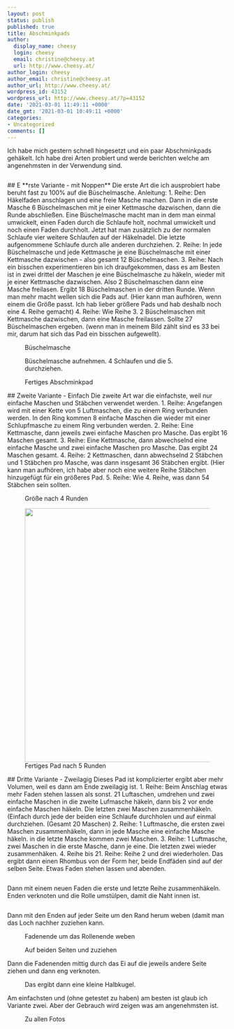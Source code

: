 ```yaml
---
layout: post
status: publish
published: true
title: Abschminkpads
author:
  display_name: cheesy
  login: cheesy
  email: christine@cheesy.at
  url: http://www.cheesy.at/
author_login: cheesy
author_email: christine@cheesy.at
author_url: http://www.cheesy.at/
wordpress_id: 43152
wordpress_url: http://www.cheesy.at/?p=43152
date: '2021-03-01 11:49:11 +0000'
date_gmt: '2021-03-01 10:49:11 +0000'
categories:
- Uncategorized
comments: []
---
```

<!-- wp:paragraph -->
Ich habe mich gestern schnell hingesetzt und ein paar Abschminkpads gehäkelt. Ich habe drei Arten probiert und werde berichten welche am angenehmsten in der Verwendung sind.
<!-- /wp:paragraph -->
<!-- wp:image {"id":43149} -->
<figure class="wp-block-image"><img src="http://www.cheesy.at/wp-content/uploads/Abschmink-Pads-014.jpg" alt="" class="wp-image-43149"></figure>
<!-- /wp:image -->
<!-- wp:heading -->
## E **rste Variante - mit Noppen**
<!-- /wp:heading -->
<!-- wp:paragraph -->
Die erste Art die ich ausprobiert habe beruht fast zu 100% auf die Büschelmasche.
<!-- /wp:paragraph -->
<!-- wp:paragraph -->
Anleitung:
<!-- /wp:paragraph -->
<!-- wp:list {"ordered":true} -->
1. Reihe: Den Häkelfaden anschlagen und eine freie Masche machen. Dann in die erste Masche 6 Büschelmaschen mit je einer Kettmasche dazwischen, dann die Runde abschließen. Eine Büschelmasche macht man in dem man einmal umwickelt, einen Faden durch die Schlaufe holt, nochmal umwickelt und noch einen Faden durchholt. Jetzt hat man zusätzlich zu der normalen Schlaufe vier weitere Schlaufen auf der Häkelnadel. Die letzte aufgenommene Schlaufe durch alle anderen durchziehen.
2. Reihe: In jede Büschelmasche und jede Kettmasche je eine Büschelmasche mit einer Kettmasche dazwischen - also gesamt 12 Büschelmaschen.
3. Reihe: Nach ein bisschen experimentieren bin ich draufgekommen, dass es am Besten ist in zwei drittel der Maschen je eine Büschelmasche zu häkeln, wieder mit je einer Kettmasche dazwischen. Also 2 Büschelmaschen dann eine Masche freilasen. Ergibt 18 Büschelmaschen in der dritten Runde. Wenn man mehr macht wellen sich die Pads auf. (Hier kann man aufhören, wenn einem die Größe passt. Ich hab lieber größere Pads und hab deshalb noch eine 4. Reihe gemacht)
4. Reihe: Wie Reihe 3. 2 Büschelmaschen mit Kettmasche dazwischen, dann eine Masche freilassen. Sollte 27 Büschelmaschen ergeben. (wenn man in meinem Bild zählt sind es 33 bei mir, darum hat sich das Pad ein bisschen aufgewellt).
<!-- /wp:list -->
<!-- wp:image {"id":43136} -->
<figure class="wp-block-image"><img src="http://www.cheesy.at/wp-content/uploads/Abschmink-Pads-001.jpg" alt="" class="wp-image-43136"><br>
<figcaption>Büschelmasche</figcaption>
</figure>
<!-- /wp:image -->
<!-- wp:image {"id":43137} -->
<figure class="wp-block-image"><img src="http://www.cheesy.at/wp-content/uploads/Abschmink-Pads-002.jpg" alt="" class="wp-image-43137"><br>
<figcaption>Büschelmasche aufnehmen. 4 Schlaufen und die 5. durchziehen.</figcaption>
</figure>
<!-- /wp:image -->
<!-- wp:image {"id":43139} -->
<figure class="wp-block-image"><img src="http://www.cheesy.at/wp-content/uploads/Abschmink-Pads-004.jpg" alt="" class="wp-image-43139"><br>
<figcaption>Fertiges Abschminkpad<br></figcaption>
</figure>
<!-- /wp:image -->
<!-- wp:heading -->
## Zweite Variante - Einfach
<!-- /wp:heading -->
<!-- wp:paragraph -->
Die zweite Art war die einfachste, weil nur einfache Maschen und Stäbchen verwendet werden.
<!-- /wp:paragraph -->
<!-- wp:list {"ordered":true} -->
1. Reihe: Angefangen wird mit einer Kette von 5 Luftmaschen, die zu einem Ring verbunden werden. In den Ring kommen 8 einfache Maschen die wieder mit einer Schlupfmasche zu einem Ring verbunden werden.
2. Reihe: Eine Kettmasche, dann jeweils zwei einfache Maschen pro Masche. Das ergibt 16 Maschen gesamt.
3. Reihe: Eine Kettmasche, dann abwechselnd eine einfache Masche und zwei einfache Maschen pro Masche. Das ergibt 24 Maschen gesamt.
4. Reihe: 2 Kettmaschen, dann abwechselnd 2 Stäbchen und 1 Stäbchen pro Masche, was dann insgesamt 36 Stäbchen ergibt. (Hier kann man aufhören, ich habe aber noch eine weitere Reihe Stäbchen hinzugefügt für ein größeres Pad.
5. Reihe: Wie 4. Reihe, was dann 54 Stäbchen sein sollten.
<!-- /wp:list -->
<!-- wp:image {"id":43140} -->
<figure class="wp-block-image"><img src="http://www.cheesy.at/wp-content/uploads/Abschmink-Pads-005.jpg" alt="" class="wp-image-43140"><br>
<figcaption>Größe nach 4 Runden<br></figcaption>
</figure>
<!-- /wp:image -->
<!-- wp:image {"id":43141,"width":580,"height":580} -->
<figure class="wp-block-image is-resized"><img src="http://www.cheesy.at/wp-content/uploads/Abschmink-Pads-006.jpg" alt="" class="wp-image-43141" width="580" height="580"><br>
<figcaption>Fertiges Pad nach 5 Runden<br></figcaption>
</figure>
<!-- /wp:image -->
<!-- wp:heading -->
## Dritte Variante - Zweilagig
<!-- /wp:heading -->
<!-- wp:paragraph -->
Dieses Pad ist komplizierter ergibt aber mehr Volumen, weil es dann am Ende zweilagig ist.
<!-- /wp:paragraph -->
<!-- wp:list {"ordered":true} -->
1. Reihe: Beim Anschlag etwas mehr Faden stehen lassen als sonst. 21 Luftaschen, umdrehen und zwei einfache Maschen in die zweite Lufmasche häkeln, dann bis 2 vor ende einfache Maschen häkeln. Die letzten zwei Maschen zusammenhäkeln. (Einfach durch jede der beiden eine Schlaufe durchholen und auf einmal durchziehen. (Gesamt 20 Maschen)
2. Reihe: 1 Luftmasche, die ersten zwei Maschen zusammenhäkeln, dann in jede Masche eine einfache Masche häkeln. in die letzte Masche kommen zwei Maschen.
3. Reihe: 1 Luftmasche, zwei Maschen in die erste Masche, dann je eine. Die letzten zwei wieder zusammenhäken.
4. Reihe bis 21. Reihe: Reihe 2 und drei wiederholen. Das ergibt dann einen Rhombus von der Form her, beide Endfäden sind auf der selben Seite. Etwas Faden stehen lassen und abenden.
<!-- /wp:list -->
<!-- wp:image {"id":43142} -->
<figure class="wp-block-image"><img src="http://www.cheesy.at/wp-content/uploads/Abschmink-Pads-007.jpg" alt="" class="wp-image-43142"></figure>
<!-- /wp:image -->
<!-- wp:paragraph -->
Dann mit einem neuen Faden die erste und letzte Reihe zusammenhäkeln. Enden verknoten und die Rolle umstülpen, damit die Naht innen ist.
<!-- /wp:paragraph -->
<!-- wp:image {"id":43143} -->
<figure class="wp-block-image"><img src="http://www.cheesy.at/wp-content/uploads/Abschmink-Pads-008.jpg" alt="" class="wp-image-43143"></figure>
<!-- /wp:image -->
<!-- wp:paragraph -->
Dann mit den Enden auf jeder Seite um den Rand herum weben (damit man das Loch nachher zuziehen kann.
<!-- /wp:paragraph -->
<!-- wp:image {"id":43145} -->
<figure class="wp-block-image"><img src="http://www.cheesy.at/wp-content/uploads/Abschmink-Pads-010.jpg" alt="" class="wp-image-43145"><br>
<figcaption>Fadenende um das Rollenende weben<br></figcaption>
</figure>
<!-- /wp:image -->
<!-- wp:image {"id":43147} -->
<figure class="wp-block-image"><img src="http://www.cheesy.at/wp-content/uploads/Abschmink-Pads-012.jpg" alt="" class="wp-image-43147"><br>
<figcaption>Auf beiden Seiten und zuziehen</figcaption>
</figure>
<!-- /wp:image -->
<!-- wp:paragraph -->
Dann die Fadenenden mittig durch das Ei auf die jeweils andere Seite ziehen und dann eng verknoten.
<!-- /wp:paragraph -->
<!-- wp:image {"id":43148} -->
<figure class="wp-block-image"><img src="http://www.cheesy.at/wp-content/uploads/Abschmink-Pads-013.jpg" alt="" class="wp-image-43148"><br>
<figcaption>Das ergibt dann eine kleine Halbkugel.</figcaption>
</figure>
<!-- /wp:image -->
<!-- wp:paragraph -->
Am einfachsten und (ohne getestet zu haben) am besten ist glaub ich Variante zwei. Aber der Gebrauch wird zeigen was am angenehmsten ist.
<!-- /wp:paragraph -->
<!-- wp:image {"id":43149,"linkDestination":"custom"} -->
<figure class="wp-block-image"><a href="http://www.cheesy.at/fotos/kunstwerke/abschmink-pads/"><img src="http://www.cheesy.at/wp-content/uploads/Abschmink-Pads-014.jpg" alt="" class="wp-image-43149"></a><br>
<figcaption>Zu allen Fotos</figcaption>
</figure>
<!-- /wp:image -->
